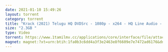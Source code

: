 ```yaml
---
date: 2021-01-10 15:49:26
layout: torrent
category: torrent
title: "Krack (2021) Telugu HQ DVDSrc - 1080p - x264 - HQ Line Audio - MP3 - 2.3GB :"
size: "2.3GB "
type: Video
torrent: https://www.1tamilmv.cc/applications/core/interface/file/attachment.php?id=71561
magnet: magnet:?xt=urn:btih:1fa0b3c6dd4a3f3e2463e8f6609e7e7472ad6176&dn=www.1TamilMV.cc%20-%20Krack%20(2021)%20Telugu%20HQ%20DVDSrc%20-%201080p%20-%20x264%20-%20HQ%20Line%20Aud%20-%202.3GB.mkv&tr=udp%3a%2f%2fp4p.arenabg.com%3a1337%2fannounce&tr=http%3a%2f%2fpow7.com%3a80%2fannounce&tr=udp%3a%2f%2ftracker.tiny-vps.com%3a6969%2fannounce&tr=http%3a%2f%2ftracker2.itzmx.com%3a6961%2fannounce&tr=udp%3a%2f%2f151.80.120.114%3a2710%2fannounce&tr=udp%3a%2f%2f9.rarbg.com%3a2790%2fannounce&tr=udp%3a%2f%2f9.rarbg.to%3a2740%2fannounce&tr=udp%3a%2f%2fopen.stealth.si%3a80%2fannounce&tr=udp%3a%2f%2ftracker.leechers-paradise.org%3a6969%2fannounce&tr=udp%3a%2f%2ftracker.opentrackr.org%3a1337%2fannounce&tr=http%3a%2f%2ft.nyaatracker.com%3a80%2fannounce
---
```

